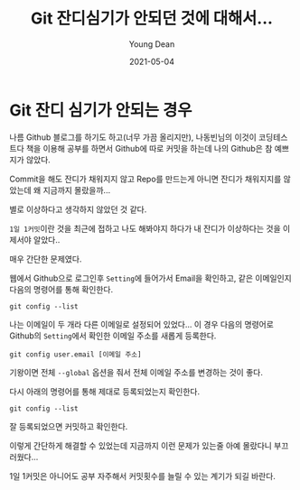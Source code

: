 ﻿---
title: "Git 잔디심기가 안되던 것에 대해서..."
author: Young Dean
date: 2021-05-04
categories: [error]
tags: [error, git]
toc: true
toc_sticky: true
---

# Git 잔디 심기가 안되는 경우

나름 Github 블로그를 하기도 하고(너무 가끔 올리지만), 나동빈님의 이것이 코딩테스트다 책을 이용해 공부를 하면서 Github에 따로 커밋을 하는데 나의 Github은 참 예쁘지가 않았다.

Commit을 해도 잔디가 채워지지 않고 Repo를 만드는게 아니면 잔디가 채워지지를 않았는데 왜 지금까지 몰랐을까...

별로 이상하다고 생각하지 않았던 것 같다. 

```1일 1커밋```이란 것을 최근에 접하고 나도 해봐야지 하다가 내 잔디가 이상하다는 것을 이제서야 알았다..

매우 간단한 문제였다. 

웹에서 Github으로 로그인후 ```Setting```에 들어가서 Email을 확인하고, 같은 이메일인지 다음의 명령어를 통해 확인한다.

```
git config --list
```

나는 이메일이 두 개라 다른 이메일로 설정되어 있었다...
이 경우 다음의 명령어로 Github의 ```Setting```에서 확인한 이메일 주소를 새롭게 등록한다.

```
git config user.email [이메일 주소]
```

기왕이면 전체 ```--global``` 옵션을 줘서 전체 이메일 주소를 변경하는 것이 좋다.

다시 아래의 명령어를 통해 제대로 등록되었는지 확인한다.

```
git config --list
```

잘 등록되었으면 커밋하고 확인한다.

이렇게 간단하게 해결할 수 있었는데 지금까지 이런 문제가 있는줄 아예 몰랐다니 부끄러웠다...

1일 1커밋은 아니어도 공부 자주해서 커밋횟수를 늘릴 수 있는 계기가 되길 바란다. 
